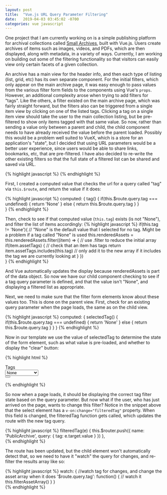 ```yaml
---
layout: post
title:  "Vue.js URL Query Parameter Filtering"
date:   2019-04-03 03:45:02 -0700
categories: vue javascript
---
```

One project that I am currently working on is a simple publishing platform for archival collections called [Small Archives](https://smallarchives.com), built with Vue.js. Users create archives of items such as images, videos, and PDFs, which are then displayed, along with metadata, in a variety of ways. Currently, I am working on building out some of the filtering functionality so that visitors can easily view only certain facets of a given collection.

An archive has a main view for the header info, and then each type of listing (list, grid, etc) has its own separate component. For the initial filters, which only appear on the main archive page, it was easy enough to pass values from the various filter form fields to the components using Vue's `props`. However, an additional complexity arose when trying to add filters for "tags". Like the others, a filter existed on the main archive page, which was fairly straight forward, but the filters also can be triggered from a single item view by clicking on one of the listed tags. Clicking a tag on a single item view should take the user to the main collection listing, but be pre-filtered to show only items tagged with that same value. So now, rather than sending a value only between a parent and child, the child component needs to have already received the value before the parent loaded. Possibly this would be a problem well suited to VueX, which is a store for an application's "state", but I decided that using URL parameters would be a better user experience, since users would be able to share links, bookmarks, etc, that are pre-filtered. I have also decided to re-write the other existing filters so that the full state of a filtered list can be shared and saved via URL.

{% highlight javascript %}
{% endhighlight %}

First, I created a computed value that checks the url for a query called "tag" via `this.$route`, and return the value if it does:

{% highlight javascript %}
computed: {
  tag() {
    if(this.$route.query.tag === undefined) {
      return 'None' 
    } else {
      return this.$route.query.tag
    }
  }  
}
{% endhighlight %}

Then, check to see if that computed value (`this.tag`) exists (is not "None"), and filter the list of items accordingly:
{% highlight javascript %}
if(this.tag != 'None'){ // "None" is the default value that I selected for no tag. Might be a problem if a tag called "None" is used
  this.renderedAssets = this.renderedAssets.filter((item) => { // use .filter to reduce the initial array
    if(item.assetTags) { // check that an item has tags
      return item.assetTags.includes(this.tag)  // only add it to the new array if it includes the tag we are currently looking at
    }
  })  
} 
{% endhighlight %}

And Vue automatically updates the display because renderedAssets is part of the data object. So now we have our child component checking to see if a tag query parameter is defined, and that the value isn't "None", and displaying a filtered list as appropriate.

Next, we need to make sure that the filter form elements know about these values too. This is done on the parent view. First, check for an existing query parameter when the page loads, the same as on the child view.

{% highlight javascript %}
computed: {
  selectedTag() {
    if(this.$route.query.tag === undefined) {
      return 'None' 
    } else {
      return this.$route.query.tag
    }
  }
}
{% endhighlight %}

Now in our template we use the value of selectedTag to determine the state of the form element, such as what value is pre-loaded, and whether to display the "clear" button:

{% highlight html %}
<form>
  <div class="form-group">                
    <div class="input-group input-group-sm">
      <div class="input-group-prepend">
        <label class="input-group-text" for="inputGroupSelect02">Tags</label>
      </div> 
      <select class="custom-select tagFilter" v-on:change="filteredTag" v-model="selectFormTag"> <!-- use v-model to prepopulate with a tag value-->
        <option>None</option>
        <option v-for="tag in tags">{{tag.tagTitle}}</option>
      </select>
      <div class="input-group-append" v-if="selectedTag != 'None'"> <!-- Show the clear button if there is a value -->
        <button class="btn btn-danger" type="button" id="button-addon1" @click="clearTagFilter()"><font-awesome-icon icon="times" size="1x" /></button>
      </div>
    </div>
  </div>
</form>
{% endhighlight %}

So now when a page loads, it should be displaying the correct tag filter state based on the query parameter. But now what if the user, who has just arrived on the page, wants to change this filter? Notice in the snippet above that the select element has a `v-on:change="filteredTag"` property. When this field is changed, the filteredTag function gets called, which updates the route with the new tag query.

{% highlight javascript %}
filteredTag(e) {
  this.$router.push({
    name: 'PublicArchive',
    query: { tag: e.target.value }
  })
},  
{% endhighlight %}

The route has been updated, but the child element won't automatically detect that, so we need to have it "watch" the query for changes, and re-filter the results array like so:

{% highlight javascript %}
watch: {
    //watch tag for changes, and change the asset array when it does
    '$route.query.tag': function() { // watch it
      this.filterAssetArray()
    }
}    
{% endhighlight %}

